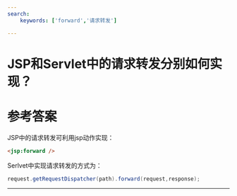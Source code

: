 ```yaml
---
search:
    keywords: ['forward','请求转发']

---
```


# JSP和Servlet中的请求转发分别如何实现？ 

# 参考答案

JSP中的请求转发可利用jsp动作实现：

```html
<jsp:forward />
```

Serlvet中实现请求转发的方式为：
```java
request.getRequestDispatcher(path).forward(request,response);
```

---
